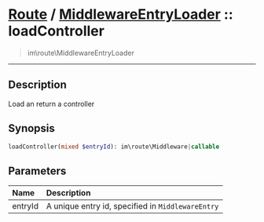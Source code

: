 # [Route](route.md) / [MiddlewareEntryLoader](route-MiddlewareEntryLoader.md) :: loadController
 > im\route\MiddlewareEntryLoader
____

## Description
Load an return a controller

## Synopsis
```php
loadController(mixed $entryId): im\route\Middleware|callable
```

## Parameters
| Name | Description |
| :--- | :---------- |
| entryId | A unique entry id, specified in `MiddlewareEntry` |
